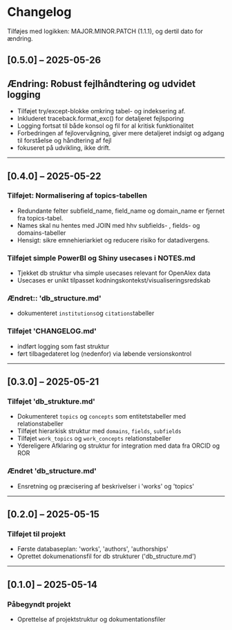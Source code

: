 # Changelog

Tilføjes med logikken: MAJOR.MINOR.PATCH (1.1.1), og dertil dato for ændring. 

## [0.5.0] – 2025-05-26

## Ændring: Robust fejlhåndtering og udvidet logging

- Tilføjet try/except-blokke omkring tabel- og indeksering af.
- Inkluderet traceback.format_exc() for detaljeret fejlsporing
- Logging fortsat til både konsol og fil for al kritisk funktionalitet
- Forbedringen af fejlovervågning, giver mere detaljeret indsigt og adgang til forståelse og håndtering af fejl
- fokuseret på udvikling, ikke drift.

---


## [0.4.0] – 2025-05-22

### Tilføjet: Normalisering af topics-tabellen
 - Redundante felter subfield_name, field_name og domain_name er fjernet fra topics-tabel. 
 - Names skal nu hentes med JOIN med hhv subfields- , fields- og domains-tabeller
 - Hensigt: sikre emnehieriarkiet og reducere risiko for datadivergens.


### Tilføjet simple PowerBI og Shiny usecases i NOTES.md
- Tjekket db struktur vha simple usecases relevant for OpenAlex data
- Usecases er unikt tilpasset kodningskontekst/visualiseringsredskab

### Ændret:: 'db_structure.md'
- dokumenteret `institutions`og `citations`tabeller

### Tilføjet 'CHANGELOG.md'
- indført logging som fast struktur
- ført tilbagedateret log (nedenfor) via løbende versionskontrol

---

## [0.3.0] – 2025-05-21

### Tilføjet 'db_strukture.md'
- Dokumenteret `topics` og `concepts` som entitetstabeller med relationstabeller
- Tilføjet hierarkisk struktur med `domains`, `fields`, `subfields`
- Tilføjet `work_topics` og `work_concepts` relationstabeller
- Ydereligere Afklaring og struktur for integration med data fra ORCID og ROR

### Ændret 'db_structure.md'
- Ensretning og præcisering af beskrivelser i 'works' og 'topics'

---

## [0.2.0] – 2025-05-15

### Tilføjet til projekt
- Første databaseplan: 'works', 'authors', 'authorships'
- Oprettet dokumenationsfil for db strukturer ('db_structure.md')


---

## [0.1.0] – 2025-05-14

### Påbegyndt projekt
- Oprettelse af projektstruktur og dokumentationsfiler
